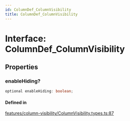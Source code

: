 ```yaml
---
id: ColumnDef_ColumnVisibility
title: ColumnDef_ColumnVisibility
---
```


# Interface: ColumnDef\_ColumnVisibility

## Properties

### enableHiding?

```ts
optional enableHiding: boolean;
```

#### Defined in

[features/column-visibility/ColumnVisibility.types.ts:87](https://github.com/TanStack/table/blob/b1e6b79157b0debc7222660572b06c8b857f4605/packages/table-core/src/features/column-visibility/ColumnVisibility.types.ts#L87)
